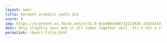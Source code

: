 ```yaml
---
layout: beer
title: Derwent aromatic spelt ale
score: 8
img: https://scontent.xx.fbcdn.net/v/t1.0-0/p480x480/13221636_10154147277423745_6025488422010352804_n.jpg?oh=1898d6038ceb5c310bcda0234c6cec7a&oe=58398888
desc: Only slightly sour and it all comes together well. It\'s not a style that I\'m used to but I do enjoy it
permalink: /beer/:title.html
---
```

